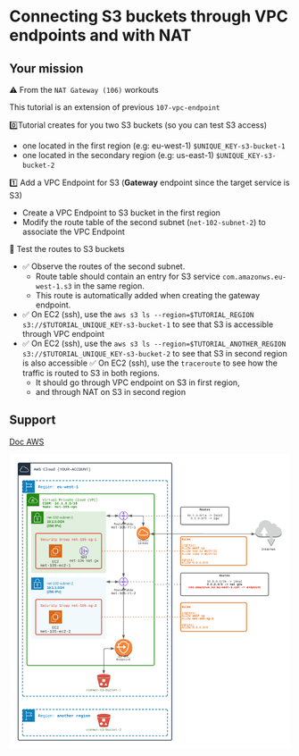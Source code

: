 # Connecting S3 buckets through VPC endpoints and with NAT

## Your mission
⚠️ From the `NAT Gateway (106)` workouts

This tutorial is an extension of previous `107-vpc-endpoint`

0️⃣Tutorial creates for you two S3 buckets (so you can test S3 access)
  - one located in the first region (e.g: eu-west-1) `$UNIQUE_KEY-s3-bucket-1`
  - one located in the secondary region  (e.g: us-east-1) `$UNIQUE_KEY-s3-bucket-2`   

1️⃣ Add a VPC Endpoint for S3 (**Gateway** endpoint since the target service is S3)
  - Create a VPC Endpoint to S3 bucket in the first region
  - Modify the route table of the second subnet (``net-102-subnet-2``) to associate the VPC Endpoint

🏁 Test the routes to S3 buckets

- ✅ Observe the routes of the second subnet. 
  - Route table should contain an entry for S3 service `com.amazonws.eu-west-1.s3` in the same region. 
  - This route is automatically added when creating the gateway endpoint.
- ✅ On EC2 (ssh), use the `aws s3 ls --region=$TUTORIAL_REGION s3://$TUTORIAL_UNIQUE_KEY-s3-bucket-1` to see that S3 is accessible through VPC endpoint 
- ✅ On EC2 (ssh), use the `aws s3 ls --region=$TUTORIAL_ANOTHER_REGION  s3://$TUTORIAL_UNIQUE_KEY-s3-bucket-2` to see that S3 in second region is also accessible
  ✅ On EC2 (ssh), use the `traceroute` to see how the traffic is routed to S3 in both regions. 
  - It should go through VPC endpoint on S3 in first region, 
  - and through NAT on S3 in second region

## Support

[Doc AWS](https://docs.aws.amazon.com/vpc/latest/privatelink/vpc-endpoints.html)

![Image of VPC](./doc/107-vpc-endpoint.png)

